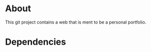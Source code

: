 # About

This git project contains a web that is ment to be a personal portfolio.

# Dependencies



